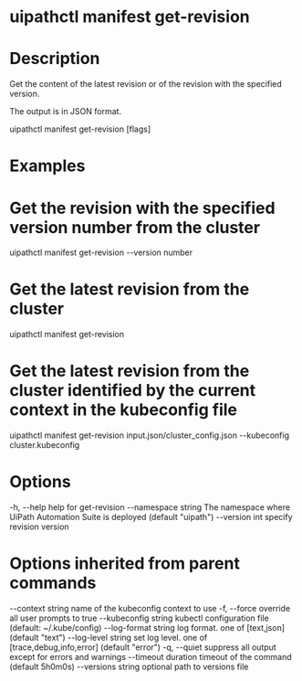 ﻿# uipathctl manifest get-revision

# Description

Get the content of the latest revision or of the revision with the specified version.

The output is in JSON format.

uipathctl manifest get-revision [flags]

# Examples

# Get the revision with the specified version number from the cluster
uipathctl manifest get-revision --version number
        
# Get the latest revision from the cluster
uipathctl manifest get-revision

# Get the latest revision from the cluster identified by the current context in the kubeconfig file
uipathctl manifest get-revision input.json/cluster_config.json --kubeconfig cluster.kubeconfig

# Options

-h, --help               help for get-revision
    --namespace string   The namespace where UiPath Automation Suite is deployed (default "uipath")
    --version int        specify revision version

# Options inherited from parent commands

--context string      name of the kubeconfig context to use
  -f, --force               override all user prompts to true
      --kubeconfig string   kubectl configuration file (default: ~/.kube/config)
      --log-format string   log format. one of [text,json] (default "text")
      --log-level string    set log level. one of [trace,debug,info,error] (default "error")
  -q, --quiet               suppress all output except for errors and warnings
      --timeout duration    timeout of the command (default 5h0m0s)
      --versions string     optional path to versions file
